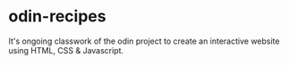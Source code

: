# odin-recipes
It's ongoing classwork of the odin project to create an interactive website using HTML, CSS & Javascript.
